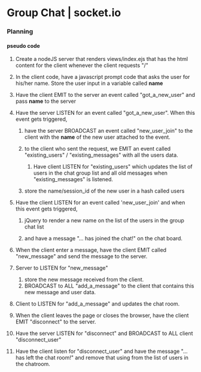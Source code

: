 # Group Chat | socket.io

### Planning
#### pseudo code

1. Create a nodeJS server that renders views/index.ejs that has the html content for the client whenever the client requests "/"

2. In the client code, have a javascript prompt code that asks the user for his/her name. Store the user input in a variable called __name__

3. Have the client EMIT to the server an event called "got_a_new_user" and pass __name__ to the server

4. Have the server LISTEN for an event called "got_a_new_user". When this event gets triggered,
	1. have the server BROADCAST an event called "new_user_join" to the client with the __name__ of the new user attached to the event.

	2. to the client who sent the request, we EMIT an event called "existing_users" / "existing_messages" with all the users data.
		1. Have client LISTEN for "existing_users" which updates the list of users in the chat group list and all old messages when "existing_messages" is listened.

	3. store the name/session_id of the new user in a hash called users

5. Have the client LISTEN for an event called 'new_user_join' and when this event gets triggered,
	1. jQuery to render a new name on the list of the users in the group chat list

	2. and have a message "... has joined the chat!" on the chat board.

6. When the client enter a message, have the client EMIT called "new_message" and send the message to the server.

7. Server to LISTEN for "new_message"
	1. store the new message received from the client.
	2. BROADCAST to ALL "add_a_message" to the client that contains this new message and user data.

8. Client to LISTEN for "add_a_message" and updates the chat room.

9. When the client leaves the page or closes the browser, have the client EMIT "disconnect" to the server.

10. Have the server LISTEN for "disconnect" and BROADCAST to ALL client "disconnect_user"

11. Have the client listen for "disconnect_user" and have the message "... has left the chat room!" and remove that using from the list of users in the chatroom.
